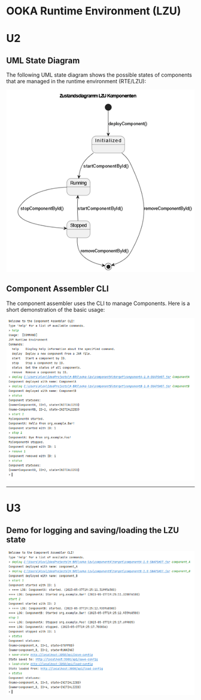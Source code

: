 # OOKA Runtime Environment (LZU)

# U2

## UML State Diagram

The following UML state diagram shows the possible states of components that are managed in the runtime environment (RTE/LZU):

![alt text](https://github.com/alextewes/ooka-lzu/blob/master/images/zustandsdiagrammUML_Komponenten.png?raw=true)

## Component Assembler CLI

The component assembler uses the CLI to manage Components. Here is a short demonstration of the basic usage:

![alt text](https://github.com/alextewes/ooka-lzu/blob/master/images/componentAssemblerCLI.PNG?raw=true)

***

# U3

## Demo for logging and saving/loading the LZU state

![alt text](https://github.com/alextewes/ooka-lzu/blob/master/images/demoU3.PNG?raw=true)
